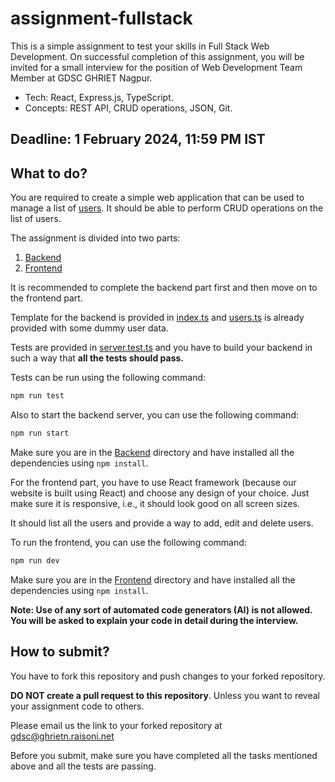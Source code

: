 # assignment-fullstack

This is a simple assignment to test your skills in Full Stack Web Development. On successful completion of this assignment, you will be invited for a small interview for the position of Web Development Team Member at GDSC GHRIET Nagpur.

- Tech: React, Express.js, TypeScript.
- Concepts: REST API, CRUD operations, JSON, Git.

## Deadline: **1 February 2024, 11:59 PM IST**

## What to do?
You are required to create a simple web application that can be used to manage a list of [users](/Backend/src/users.ts).
It should be able to perform CRUD operations on the list of users.

The assignment is divided into two parts:
1. [Backend](/Backend)
2. [Frontend](/Frontend)

It is recommended to complete the backend part first and then move on to the frontend part.

Template for the backend is provided in [index.ts](/Backend/src/index.ts) and [users.ts](/Backend/src/users.ts) is already provided with some dummy user data.

Tests are provided in [server.test.ts](/Backend/__tests__/server.test.ts) and you have to build your backend in such a way that **all the tests should pass.**

Tests can be run using the following command:
```bash
npm run test
```
Also to start the backend server, you can use the following command:
```bash
npm run start
```

Make sure you are in the [Backend](/Backend) directory and have installed all the dependencies using `npm install`.

For the frontend part, you have to use React framework (because our website is built using React) and choose any design of your choice. Just make sure it is responsive, i.e., it should look good on all screen sizes.

It should list all the users and provide a way to add, edit and delete users.

To run the frontend, you can use the following command:
```bash
npm run dev
```
Make sure you are in the [Frontend](/Frontend) directory and have installed all the dependencies using `npm install`.

**Note: Use of any sort of automated code generators (AI) is not allowed. You will be asked to explain your code in detail during the interview.**

## How to submit?
You have to fork this repository and push changes to your forked repository.

**DO NOT create a pull request to this repository**. Unless you want to reveal your assignment code to others.

Please email us the link to your forked repository at [gdsc@ghrietn.raisoni.net](mailto:gdsc@ghrietn.raisoni.net)

Before you submit, make sure you have completed all the tasks mentioned above and all the tests are passing.
